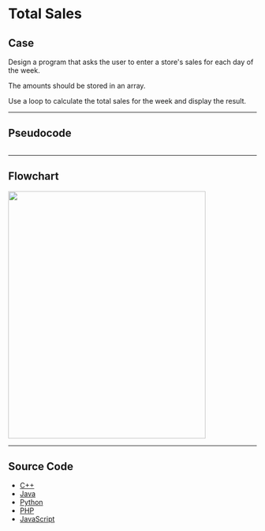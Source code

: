 # Total Sales

## Case

Design a program that asks the user to enter a store's sales for each day of the week.

The amounts should be stored in an array.

Use a loop to calculate the total sales for the week and display the result.

<hr>

## Pseudocode

```

```

<hr>

## Flowchart

<img src="design/.png" width="400" height="500">

<hr>

## Source Code

- [C++](source-code/.cpp)
- [Java](source-code/.java)
- [Python](source-code/.py)
- [PHP](source-code/.php)
- [JavaScript](source-code/.js)
